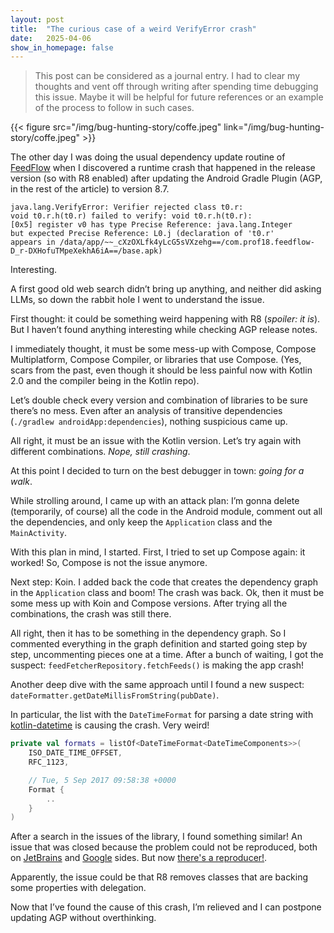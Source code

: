 ```yaml
---
layout: post
title:  "The curious case of a weird VerifyError crash"
date:   2025-04-06
show_in_homepage: false
---
```


> This post can be considered as a journal entry. I had to clear my thoughts and vent off through writing after spending time debugging this issue. Maybe it will be helpful for future references or an example of the process to follow in such cases.

{{< figure src="/img/bug-hunting-story/coffe.jpeg"  link="/img/bug-hunting-story/coffe.jpeg" >}}

The other day I was doing the usual dependency update routine of [FeedFlow](https://www.feedflow.dev) when I discovered a runtime crash that happened in the release version (so with R8 enabled) after updating the Android Gradle Plugin (AGP, in the rest of the article) to version 8.7.

```
java.lang.VerifyError: Verifier rejected class t0.r: 
void t0.r.h(t0.r) failed to verify: void t0.r.h(t0.r): 
[0x5] register v0 has type Precise Reference: java.lang.Integer 
but expected Precise Reference: L0.j (declaration of 't0.r' 
appears in /data/app/~~_cXzOXLfk4yLcG5sVXzehg==/com.prof18.feedflow-D_r-DXHofuTMpeXekhA6iA==/base.apk)
```

Interesting.

A first good old web search didn’t bring up anything, and neither did asking LLMs, so down the rabbit hole I went to understand the issue.

First thought: it could be something weird happening with R8 (_spoiler: it is_). But I haven’t found anything interesting while checking AGP release notes.

I immediately thought, it must be some mess-up with Compose, Compose Multiplatform, Compose Compiler, or libraries that use Compose. (Yes, scars from the past, even though it should be less painful now with Kotlin 2.0 and the compiler being in the Kotlin repo).

Let’s double check every version and combination of libraries to be sure there’s no mess. Even after an analysis of transitive dependencies (`./gradlew androidApp:dependencies`), nothing suspicious came up.

All right, it must be an issue with the Kotlin version. Let’s try again with different combinations. *Nope, still crashing*.

At this point I decided to turn on the best debugger in town: _going for a walk_.

While strolling around, I came up with an attack plan: I’m gonna delete (temporarily, of course) all the code in the Android module, comment out all the dependencies, and only keep the `Application` class and the `MainActivity`.

With this plan in mind, I started. First, I tried to set up Compose again: it worked! So, Compose is not the issue anymore.

Next step: Koin. I added back the code that creates the dependency graph in the `Application` class and boom! The crash was back. Ok, then it must be some mess up with Koin and Compose versions. After trying all the combinations, the crash was still there.

All right, then it has to be something in the dependency graph. So I commented everything in the graph definition and started going step by step, uncommenting pieces one at a time. After a bunch of waiting, I got the suspect: `feedFetcherRepository.fetchFeeds()` is making the app crash!

Another deep dive with the same approach until I found a new suspect: `dateFormatter.getDateMillisFromString(pubDate)`.

In particular, the list with the `DateTimeFormat`  for parsing a date string with [kotlin-datetime](https://github.com/Kotlin/kotlinx-datetime) is causing the crash. Very weird!

```kotlin
private val formats = listOf<DateTimeFormat<DateTimeComponents>>(
    ISO_DATE_TIME_OFFSET,
    RFC_1123,

    // Tue, 5 Sep 2017 09:58:38 +0000
    Format {
        ..
	}
)	
```

After a search in the issues of the library, I found something similar! An issue that was closed because the problem could not be reproduced, both on  [JetBrains](https://github.com/Kotlin/kotlinx-datetime/issues/402) and [Google](https://issuetracker.google.com/issues/351858994) sides. But now [there's a reproducer!](https://github.com/prof18/DateTimeR8IssueRepro).

Apparently, the issue could be that R8 removes classes that are backing some properties with delegation.

Now that I’ve found the cause of this crash, I’m relieved and I can postpone updating AGP without overthinking.




